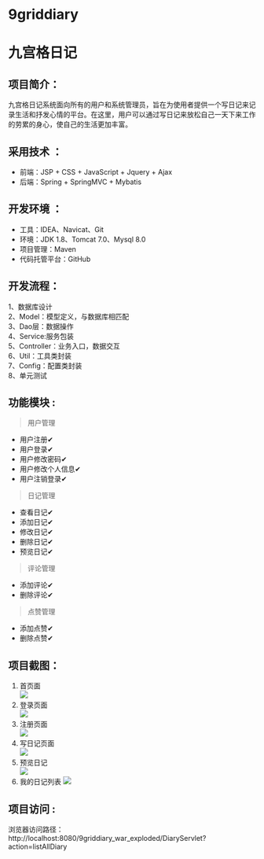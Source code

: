 # 9griddiary

# 九宫格日记

## 项目简介：

九宫格日记系统面向所有的用户和系统管理员，旨在为使用者提供一个写日记来记录生活和抒发心情的平台。在这里，用户可以通过写日记来放松自己一天下来工作的劳累的身心，使自己的生活更加丰富。


## 采用技术 ： 
- 前端：JSP + CSS + JavaScript + Jquery + Ajax
- 后端：Spring + SpringMVC + Mybatis

## 开发环境 ：
- 工具：IDEA、Navicat、Git
- 环境：JDK 1.8、Tomcat 7.0、Mysql 8.0
- 项目管理：Maven
- 代码托管平台：GitHub

## 开发流程：  
1、数据库设计  
2、Model：模型定义，与数据库相匹配  
3、Dao层：数据操作  
4、Service:服务包装  
5、Controller：业务入口，数据交互   
6、Util：工具类封装   
7、Config：配置类封装    
8、单元测试    


## 功能模块 :  

> 用户管理

- 用户注册✔
- 用户登录✔
- 用户修改密码✔
- 用户修改个人信息✔
- 用户注销登录✔

> 日记管理  

- 查看日记✔
- 添加日记✔
- 修改日记✔
- 删除日记✔
- 预览日记✔

> 评论管理

- 添加评论✔
- 删除评论✔

> 点赞管理

- 添加点赞✔
- 删除点赞✔



## 项目截图：

1. 首页面  
![](https://img-blog.csdnimg.cn/20210317155841703.png?x-oss-process=image/watermark,type_ZmFuZ3poZW5naGVpdGk,shadow_10,text_aHR0cHM6Ly9ibG9nLmNzZG4ubmV0L3dlaXhpbl80MzU0ODMxMA==,size_16,color_FFFFFF,t_70)
2. 登录页面  
![](https://img-blog.csdnimg.cn/20210317155841243.png?x-oss-process=image/watermark,type_ZmFuZ3poZW5naGVpdGk,shadow_10,text_aHR0cHM6Ly9ibG9nLmNzZG4ubmV0L3dlaXhpbl80MzU0ODMxMA==,size_16,color_FFFFFF,t_70)
3. 注册页面  
![](https://img-blog.csdnimg.cn/20210317155840993.png?x-oss-process=image/watermark,type_ZmFuZ3poZW5naGVpdGk,shadow_10,text_aHR0cHM6Ly9ibG9nLmNzZG4ubmV0L3dlaXhpbl80MzU0ODMxMA==,size_16,color_FFFFFF,t_70)
4. 写日记页面  
![](https://img-blog.csdnimg.cn/20210317155841948.png?x-oss-process=image/watermark,type_ZmFuZ3poZW5naGVpdGk,shadow_10,text_aHR0cHM6Ly9ibG9nLmNzZG4ubmV0L3dlaXhpbl80MzU0ODMxMA==,size_16,color_FFFFFF,t_70)
5. 预览日记  
![](https://img-blog.csdnimg.cn/20210317155841382.png?x-oss-process=image/watermark,type_ZmFuZ3poZW5naGVpdGk,shadow_10,text_aHR0cHM6Ly9ibG9nLmNzZG4ubmV0L3dlaXhpbl80MzU0ODMxMA==,size_16,color_FFFFFF,t_70)
6. 我的日记列表 
![](https://img-blog.csdnimg.cn/20210317155841614.png?x-oss-process=image/watermark,type_ZmFuZ3poZW5naGVpdGk,shadow_10,text_aHR0cHM6Ly9ibG9nLmNzZG4ubmV0L3dlaXhpbl80MzU0ODMxMA==,size_16,color_FFFFFF,t_70)



## 项目访问 :  
浏览器访问路径： http://localhost:8080/9griddiary_war_exploded/DiaryServlet?action=listAllDiary
